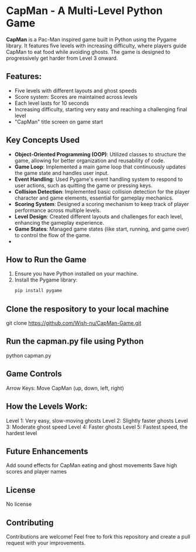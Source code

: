 # CapMan - A Multi-Level Python Game

**CapMan** is a Pac-Man inspired game built in Python using the Pygame library. It features five levels with increasing difficulty, where players guide CapMan to eat food while avoiding ghosts. The game is designed to progressively get harder from Level 3 onward.

## Features:
- Five levels with different layouts and ghost speeds
- Score system: Scores are maintained across levels
- Each level lasts for 10 seconds
- Increasing difficulty, starting very easy and reaching a challenging final level
- "CapMan" title screen on game start

## Key Concepts Used
- **Object-Oriented Programming (OOP)**: Utilized classes to structure the game, allowing for better organization and reusability of code.
- **Game Loop**: Implemented a main game loop that continuously updates the game state and handles user input.
- **Event Handling**: Used Pygame's event handling system to respond to user actions, such as quitting the game or pressing keys.
- **Collision Detection**: Implemented basic collision detection for the player character and game elements, essential for gameplay mechanics.
- **Scoring System**: Designed a scoring mechanism to keep track of player performance across multiple levels.
- **Level Design**: Created different layouts and challenges for each level, enhancing the gameplay experience.
- **Game States**: Managed game states (like start, running, and game over) to control the flow of the game.
- 
## How to Run the Game
1. Ensure you have Python installed on your machine.
2. Install the Pygame library:
   ```bash
   pip install pygame

## Clone the respository to your local machine
git clone https://github.com/Wish-nu/CapMan-Game.git

## Run the capman.py file using Python
python capman.py

## Game Controls
Arrow Keys: Move CapMan (up, down, left, right)

## How the Levels Work:
Level 1: Very easy, slow-moving ghosts
Level 2: Slightly faster ghosts
Level 3: Moderate ghost speed
Level 4: Faster ghosts
Level 5: Fastest speed, the hardest level

## Future Enhancements
Add sound effects for CapMan eating and ghost movements
Save high scores and player names

## License
No license












## Contributing
Contributions are welcome! Feel free to fork this repository and create a pull request with your improvements.

